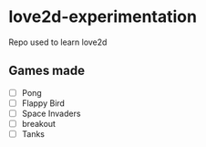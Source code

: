 # love2d-experimentation
Repo used to learn love2d

## Games made
- [ ] Pong
- [ ] Flappy Bird
- [ ] Space Invaders
- [ ] breakout 
- [ ] Tanks
